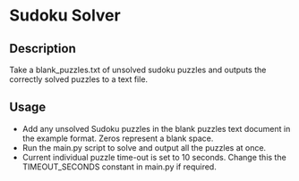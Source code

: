 # Sudoku Solver

## Description
Take a blank_puzzles.txt of unsolved sudoku puzzles and outputs the correctly solved puzzles to a text file.

## Usage
- Add any unsolved Sudoku puzzles in the blank puzzles text document in the example format. Zeros represent a blank space.
- Run the main.py script to solve and output all the puzzles at once.
- Current individual puzzle time-out is set to 10 seconds. Change this the TIMEOUT_SECONDS constant in main.py if required.
